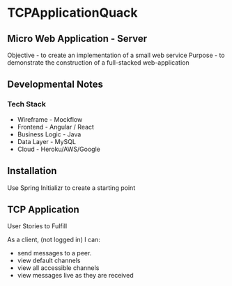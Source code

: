 # TCPApplicationQuack

## Micro Web Application - Server

Objective - to create an implementation of a small web service
Purpose - to demonstrate the construction of a full-stacked web-application


## Developmental Notes

### Tech Stack

* Wireframe - Mockflow
* Frontend - Angular / React
* Business Logic - Java
* Data Layer - MySQL
* Cloud - Heroku/AWS/Google


## Installation

Use Spring Initializr to create a starting point

## TCP Application

User Stories to Fulfill

As a client, (not logged in) I can:
 - send messages to a peer.
 - view default channels
 - view all accessible channels
 - view messages live as they are received
